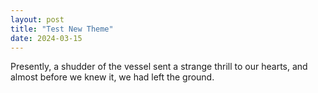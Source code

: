 ```yaml
---
layout: post
title: "Test New Theme"
date: 2024-03-15
---
```



Presently, a shudder of the vessel sent a strange thrill to our hearts, and almost before we knew it, we had left the ground.